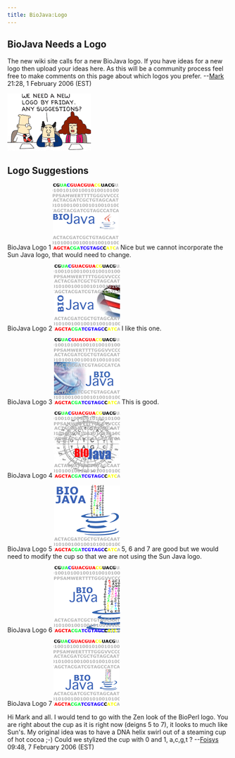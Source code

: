 ```yaml
---
title: BioJava:Logo
---
```


BioJava Needs a Logo
--------------------

The new wiki site calls for a new BioJava logo. If you have ideas for a
new logo then upload your ideas here. As this will be a community
process feel free to make comments on this page about which logos you
prefer. --[Mark](User:Mark "wikilink") 21:28, 1 February 2006 (EST)

![](Dilbert_logo.png "Dilbert_logo.png")

Logo Suggestions
----------------

BioJava Logo 1 ![](bio-java-logo.gif "fig:bio-java-logo.gif") Nice but
we cannot incorporate the Sun Java logo, that would need to change.

BioJava Logo 2 ![](bio-java-logo-2.gif "fig:bio-java-logo-2.gif") I like
this one.

BioJava Logo 3 ![](bio-java-logo-3.gif "fig:bio-java-logo-3.gif") This
is good.

BioJava Logo 4 ![](bio-java-logo-4.gif "fig:bio-java-logo-4.gif")

BioJava Logo 5 ![](bj-logo-5.gif "fig:bj-logo-5.gif") 5, 6 and 7 are
good but we would need to modify the cup so that we are not using the
Sun Java logo.

BioJava Logo 6 ![](bj-log4.gif "fig:bj-log4.gif")

BioJava Logo 7 ![](bj-cup1.gif "fig:bj-cup1.gif")

Hi Mark and all. I would tend to go with the Zen look of the BioPerl
logo. You are right about the cup as it is right now (deigns 5 to 7), it
looks to much like Sun's. My original idea was to have a DNA helix swirl
out of a steaming cup of hot cocoa ;-) Could we stylized the cup with 0
and 1, a,c,g,t ? --[Foisys](User:Foisys "wikilink") 09:48, 7 February
2006 (EST)
